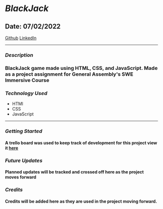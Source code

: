 # **_BlackJack_**

## Date: 07/02/2022

[Github](https://github.com/JwR513/BlackJack)
[LinkedIn](https://www.linkedin.com/in/johnathan-weil-69b100229/)

---

### **_Description_**

### BlackJack game made using HTML, CSS, and JavaScript. Made as a project assignment for General Assembly's SWE Immersive Course

### **_Technology Used_**

- HTMl
- CSS
- JavaScript

---

### **_Getting Started_**

#### A trello board was used to keep track of development for this project view it [here](https://trello.com/b/SnlJu2OO/blackjack-board)

### **_Future Updates_**

#### Planned updates will be tracked and crossed off here as the project moves forward

### **_Credits_**

#### Credits will be added here as they are used in the project moving forward.

